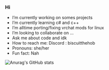 ### Hi 

- I’m currently working on somes projects
- I’m currently learning c# and c++
- I’m alltime porting/fixing vrchat mods for linux
- I’m looking to collaborate on ...
- Ask me about code and idk
- How to reach me: Discord : biscuitthehob
- Pronouns: she/her
- Fun fact: Nah

![Anurag's GitHub stats](https://github-readme-stats.vercel.app/api?username=BiscuiTheHobkin&show_icons=true&theme=radical)
